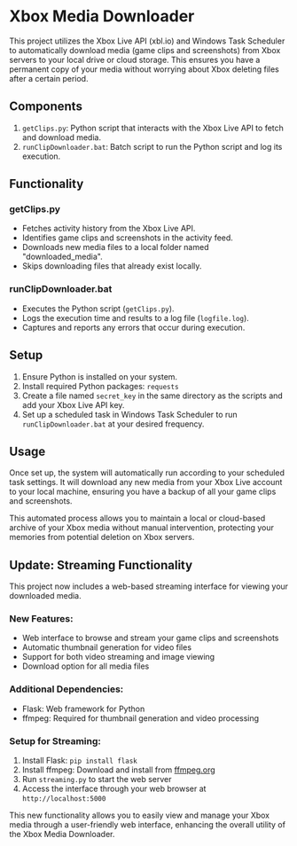 # Xbox Media Downloader

This project utilizes the Xbox Live API (xbl.io) and Windows Task Scheduler to automatically download media (game clips and screenshots) from Xbox servers to your local drive or cloud storage. This ensures you have a permanent copy of your media without worrying about Xbox deleting files after a certain period.

## Components

1. `getClips.py`: Python script that interacts with the Xbox Live API to fetch and download media.
2. `runClipDownloader.bat`: Batch script to run the Python script and log its execution.

## Functionality

### getClips.py

- Fetches activity history from the Xbox Live API.
- Identifies game clips and screenshots in the activity feed.
- Downloads new media files to a local folder named "downloaded_media".
- Skips downloading files that already exist locally.

### runClipDownloader.bat

- Executes the Python script (`getClips.py`).
- Logs the execution time and results to a log file (`logfile.log`).
- Captures and reports any errors that occur during execution.

## Setup

1. Ensure Python is installed on your system.
2. Install required Python packages: `requests`
3. Create a file named `secret_key` in the same directory as the scripts and add your Xbox Live API key.
4. Set up a scheduled task in Windows Task Scheduler to run `runClipDownloader.bat` at your desired frequency.

## Usage

Once set up, the system will automatically run according to your scheduled task settings. It will download any new media from your Xbox Live account to your local machine, ensuring you have a backup of all your game clips and screenshots.

This automated process allows you to maintain a local or cloud-based archive of your Xbox media without manual intervention, protecting your memories from potential deletion on Xbox servers.

## Update: Streaming Functionality

This project now includes a web-based streaming interface for viewing your downloaded media.

### New Features:
- Web interface to browse and stream your game clips and screenshots
- Automatic thumbnail generation for video files
- Support for both video streaming and image viewing
- Download option for all media files

### Additional Dependencies:
- Flask: Web framework for Python
- ffmpeg: Required for thumbnail generation and video processing

### Setup for Streaming:
1. Install Flask: `pip install flask`
2. Install ffmpeg: Download and install from [ffmpeg.org](https://ffmpeg.org/)
3. Run `streaming.py` to start the web server
4. Access the interface through your web browser at `http://localhost:5000`

This new functionality allows you to easily view and manage your Xbox media through a user-friendly web interface, enhancing the overall utility of the Xbox Media Downloader.
